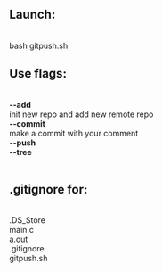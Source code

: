 <h2>Launch:</h2><br>
bash gitpush.sh

<h2>Use flags:</h2><br>
<b>--add</b><br>
init new repo and add new remote repo<br>
<b>--commit</b><br>
make a commit with your comment<br>
<b>--push</b><br>
<b>--tree</b><br><br>

<b><h2>.gitignore for:</h2></b><br>
.DS_Store<br>
main.c<br>
a.out<br>
.gitignore<br>
gitpush.sh
